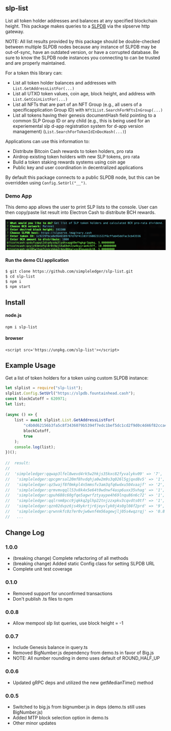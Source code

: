 ## slp-list

List all token holder addresses and balances at any specified blockchain height.  This package makes queries to a [SLPDB](https://github.com/simpleledger/SLPDB) via the slpserve http gateway.

NOTE: All list results provided by this package should be double-checked between multiple SLPDB nodes because any instance of SLPDB may be out-of-sync, have an outdated version, or have a corrupted database.  Be sure to know the SLPDB node instances you connecting to can be trusted and are properly maintained.

For a token this library can:

* List all token holder balances and addresses with `List.GetAddressListFor(...)`
* List all UTXO token values, coin age, block height, and address with `List.GetCoinListFor(...)`
* List all NFTs that are part of an NFT Group (e.g., all users of a specificapplication Group ID) with `Nft1List.SearchForNftsInGroup(...)`
* List all tokens having their genesis documentHash field pointing to a common SLP Group ID or any child (e.g., this is being used for an experiemental slp d-app registration system for d-app version management) (`List.SearchForTokenIdInDocHash(...)`)

Applications can use this information to:

* Distribute Bitcoin Cash rewards to token holders, pro rata
* Airdrop existing token holders with new SLP tokens, pro rata
* Build a token staking rewards systems using coin age
* Public key and user coordination in decentralized applications

By default this package connects to a public SLPDB node, but this can be overridden using `Config.SetUrl("__")`.



### Demo App

This demo app allows the user to print SLP lists to the console. User can then copy/paste list result into Electron Cash to distribute BCH rewards.

![demo image](./demo.png)


#### Run the demo CLI application
```
$ git clone https://github.com/simpleledger/slp-list.git
$ cd slp-list
$ npm i
$ npm start
```



## Install 

#### node.js

`npm i slp-list`

#### browser

```<script src='https://unpkg.com/slp-list'></script>```



## Example Usage

Get a list of token holders for a token using custom SLPDB instance:

```ts
let slplist = require("slp-list");
slplist.Config.SetUrl("https://slpdb.fountainhead.cash");
const blockCutoff = 620971;
let list;

(async () => {
    list = await slplist.List.GetAddressListFor(
        "c4b0d62156b3fa5c8f3436079b5394f7edc1bef5dc1cd2f9d0c4d46f82cca479",
        blockCutoff,
        true
    );
    console.log(list);
})();

//  result:
// 
//  'simpleledger:qqwap3lfel8wevd4rk5w2hkjs35kxc82fyvalykv09' => '7',
//   'simpleledger:qpcgmrsal20mf8hvdqhja0w2m9s3q026l5gjqxd8v5' => '1',
//   'simpleledger:qz5wajf8f0mkpl4n5mmsfv3am3qfq6wdxu504vaajf' => '2',
//   'simpleledger:qrmvmvqqll53v8k4x5e64t0wdnwf4asp6uxx35vhag' => '1',
//   'simpleledger:qpuh688c60gfqe5agwrfztyaype4h69lnqu86n6c72' => '1',
//   'simpleledger:qqlrnm8pcc9jqkkq2glhp22tnjzzxpkv3cqvdts0tf' => '1',
//   'simpleledger:qzn02dvpz6js49ykrtjr6jeyvlyk0j4s0gl08f2prd' => '9',
//   'simpleledger:qrwnnkfc0z7er0vjw6wnf4m56agewjlj05s4wqzrqj' => '0.8'
//   ...
```

## Change Log

### 1.0.0
- (breaking change) Complete refactoring of all methods
- (breaking change) Added static Config class for setting SLPDB URL
- Complete unit test coverage

### 0.1.0
- Removed support for unconfirmed transactions
- Don't publish .ts files to npm

### 0.0.8
- Allow mempool slp list queries, use block height = -1

### 0.0.7
- Include Genesis balance in query.ts
- Removed BigNumber.js dependency from demo.ts in favor of Big.js 
- NOTE: All number rounding in demo uses default of ROUND_HALF_UP

### 0.0.6
- Updated gRPC deps and utilized the new getMedianTime() method

### 0.0.5
- Switched to big.js from bignumber.js in deps (demo.ts still uses BigNumber.js)
- Added MTP block selection option in demo.ts
- Other minor updates
